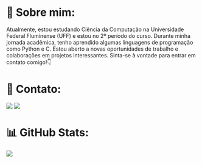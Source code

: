 # 💫 Sobre mim:

Atualmente, estou estudando Ciência da Computação na Universidade Federal Fluminense (UFF) e estou no 2º período do curso. Durante minha jornada acadêmica, tenho aprendido algumas linguagens de programação como Python e C. Estou aberto a novas oportunidades de trabalho e colaborações em projetos interessantes. Sinta-se à vontade para entrar em contato comigo!👇

# 📧 Contato:

<a href="mailto:lucasmirandaniteroi@gmail.com"><img src="https://img.shields.io/badge/Gmail-D14836?style=for-the-badge&logo=gmail&logoColor=black"/><a/>
<a href="https://wa.me/+55 21 99572-2611"><img src="https://img.shields.io/badge/WhatsApp-25D366?style=for-the-badge&logo=whatsapp&logoColor=white"/><a/>

# 📊 GitHub Stats:
![](https://github-readme-stats.vercel.app/api?username=onlyzwei&theme=transparent&hide_border=true&include_all_commits=true&count_private=true)<br/>
[](https://github-readme-stats.vercel.app/api/top-langs/?username=onlyzwei&theme=transparent&hide_border=false&include_all_commits=true&count_private=true&layout=compact)
